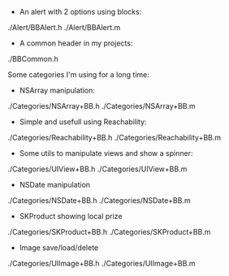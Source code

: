 - An alert with 2 options using blocks:

./Alert/BBAlert.h
./Alert/BBAlert.m

- A common header in my projects:

./BBCommon.h

Some categories I'm using for a long time:

- NSArray manipulation:

./Categories/NSArray+BB.h
./Categories/NSArray+BB.m

- Simple and usefull using Reachability:

./Categories/Reachability+BB.h
./Categories/Reachability+BB.m

- Some utils to manipulate views and show a spinner:

./Categories/UIView+BB.h
./Categories/UIView+BB.m

- NSDate manipulation

./Categories/NSDate+BB.h
./Categories/NSDate+BB.m

- SKProduct showing local prize

./Categories/SKProduct+BB.h
./Categories/SKProduct+BB.m

- Image save/load/delete

./Categories/UIImage+BB.h
./Categories/UIImage+BB.m

